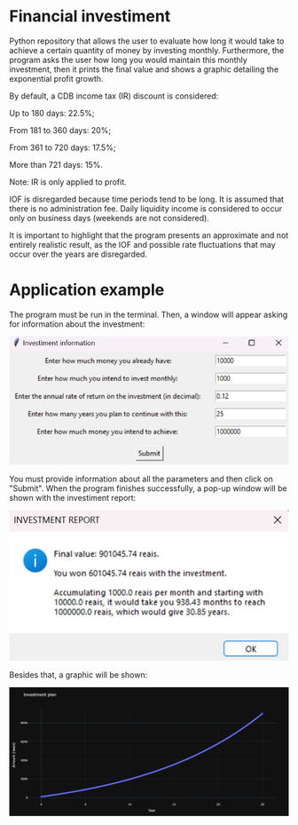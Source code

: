 # Financial investiment
Python repository that allows the user to evaluate how long it would take to achieve a certain quantity of money by investing monthly.
Furthermore, the program asks the user how long you would maintain this monthly investment, then it prints the final value and shows a graphic detailing the exponential profit growth.

By default, a CDB income tax (IR) discount is considered:
<p>
     Up to 180 days: 22.5%;
</p>
<p>
     From 181 to 360 days: 20%;
</p>
<p>
     From 361 to 720 days: 17.5%;
</p>
<p>
     More than 721 days: 15%.
</p>
Note: IR is only applied to profit.

IOF is disregarded because time periods tend to be long.
It is assumed that there is no administration fee.
Daily liquidity income is considered to occur only on business days (weekends are not considered).
<p>
     It is important to highlight that the program presents an approximate and not entirely realistic result, as the IOF and possible rate fluctuations that may occur over the years are disregarded.
</p>

# Application example

The program must be run in the terminal. Then, a window will appear asking for information about the investment:
<p>
<img width="710" alt="image" src="img\img1.png">
</p>

You must provide information about all the parameters and then click on "Submit".
When the program finishes successfully, a pop-up window will be shown with the investiment report:
<p>
<img width="710" alt="image" src="img\img2.png">
</p>

Besides that, a graphic will be shown:
<p>
<img width="710" alt="image" src="img\img3.png">
</p>